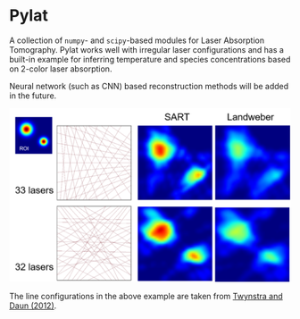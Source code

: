 # Pylat

A collection of `numpy`- and `scipy`-based modules for Laser Absorption Tomography.
Pylat works well with irregular laser configurations and has a built-in example for
inferring temperature and species concentrations based on 2-color laser absorption.

Neural network (such as CNN) based reconstruction methods will be added in the future.

![](https://raw.githubusercontent.com/chuckedfromspace/pylat/main/assets/pylat_example.png)

The line configurations in the above example are taken
from [Twynstra and Daun (2012)](https://www.osapublishing.org/ao/fulltext.cfm?uri=ao-51-29-7059&id=244091).
